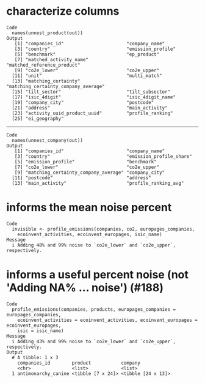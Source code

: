 # characterize columns

    Code
      names(unnest_product(out))
    Output
       [1] "companies_id"                       "company_name"                      
       [3] "country"                            "emission_profile"                  
       [5] "benchmark"                          "ep_product"                        
       [7] "matched_activity_name"              "matched_reference_product"         
       [9] "co2e_lower"                         "co2e_upper"                        
      [11] "unit"                               "multi_match"                       
      [13] "matching_certainty"                 "matching_certainty_company_average"
      [15] "tilt_sector"                        "tilt_subsector"                    
      [17] "isic_4digit"                        "isic_4digit_name"                  
      [19] "company_city"                       "postcode"                          
      [21] "address"                            "main_activity"                     
      [23] "activity_uuid_product_uuid"         "profile_ranking"                   
      [25] "ei_geography"                      

---

    Code
      names(unnest_company(out))
    Output
       [1] "companies_id"                       "company_name"                      
       [3] "country"                            "emission_profile_share"            
       [5] "emission_profile"                   "benchmark"                         
       [7] "co2e_lower"                         "co2e_upper"                        
       [9] "matching_certainty_company_average" "company_city"                      
      [11] "postcode"                           "address"                           
      [13] "main_activity"                      "profile_ranking_avg"               

# informs the mean noise percent

    Code
      invisible <- profile_emissions(companies, co2, europages_companies,
        ecoinvent_activities, ecoinvent_europages, isic_name)
    Message
      i Adding 48% and 99% noise to `co2e_lower` and `co2e_upper`, respectively.

# informs a useful percent noise (not 'Adding NA% ... noise') (#188)

    Code
      profile_emissions(companies, products, europages_companies = europages_companies,
        ecoinvent_activities = ecoinvent_activities, ecoinvent_europages = ecoinvent_europages,
        isic = isic_name)
    Message
      i Adding 43% and 99% noise to `co2e_lower` and `co2e_upper`, respectively.
    Output
      # A tibble: 1 x 3
        companies_id        product           company           
        <chr>               <list>            <list>            
      1 antimonarchy_canine <tibble [7 x 24]> <tibble [24 x 13]>

